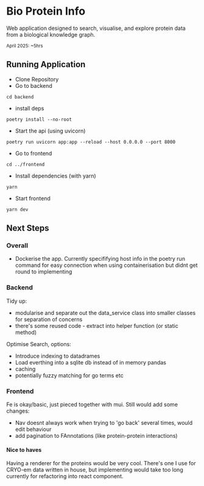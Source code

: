 # Bio Protein Info
Web application designed to search, visualise, and explore protein data from a biological knowledge graph.

<small>April 2025: ~5hrs</small>

## Running Application

- Clone Repository
- Go to backend

``` 
cd backend 
```

- install deps

```
poetry install --no-root
```

- Start the api (using uvicorn)

```
poetry run uvicorn app:app --reload --host 0.0.0.0 --port 8000 
```

- Go to frontend

```
cd ../frontend
```

- Install dependencies (with yarn)

```
yarn
```

- Start frontend

```
yarn dev
```


## Next Steps

### Overall
- Dockerise the app. Currently specififying host info in the poetry run command for easy connection when using containerisation but didnt get round to implementing

### Backend

Tidy up:
- modularise and separate out the data_service class into smaller classes for separation of concerns
- there's some reused code - extract into helper function (or static method)

Optimise Search, options:
- Introduce indexing to datadrames
- Load everthing into a sqlite db instead of in memory pandas
- caching
- potentially fuzzy matching for go terms etc

### Frontend

Fe is okay/basic, just pieced together with mui. Still would add some changes:
- Nav doesnt always work when trying to 'go back' several times, would edit behaviour
- add pagination to FAnnotations (like protein-protein interactions)

#### Nice to haves

Having a renderer for the proteins would be very cool. There's one I use for CRYO-em data written in house, but implementing would take too long currently for refactoring into react component.
